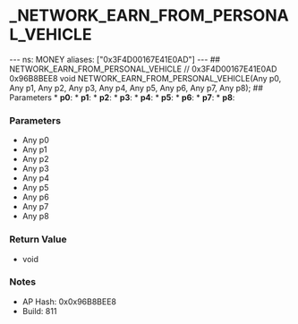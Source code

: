 # _NETWORK_EARN_FROM_PERSONAL_VEHICLE

--- ns: MONEY aliases: ["0x3F4D00167E41E0AD"] --- ## NETWORK_EARN_FROM_PERSONAL_VEHICLE  // 0x3F4D00167E41E0AD 0x96B8BEE8 void NETWORK_EARN_FROM_PERSONAL_VEHICLE(Any p0, Any p1, Any p2, Any p3, Any p4, Any p5, Any p6, Any p7, Any p8);  ## Parameters * **p0**: * **p1**: * **p2**: * **p3**: * **p4**: * **p5**: * **p6**: * **p7**: * **p8**:

### Parameters
* Any p0
* Any p1
* Any p2
* Any p3
* Any p4
* Any p5
* Any p6
* Any p7
* Any p8

### Return Value
* void

### Notes
* AP Hash: 0x0x96B8BEE8
* Build: 811

